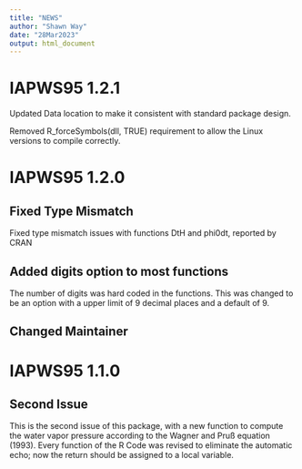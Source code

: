 ```yaml
---
title: "NEWS"
author: "Shawn Way"
date: "28Mar2023"
output: html_document
---
```


# IAPWS95 1.2.1

Updated Data location to make it consistent with standard package design.

Removed  R_forceSymbols(dll, TRUE) requirement to allow the Linux versions to
compile correctly.


# IAPWS95 1.2.0

## Fixed Type Mismatch

Fixed type mismatch issues with functions DtH and phi0dt, reported by CRAN

## Added digits option to most functions

The number of digits was hard coded in the functions. This was changed to
be an option with a upper limit of 9 decimal places and a default of 9.

## Changed Maintainer



# IAPWS95 1.1.0

## Second Issue

This is the second issue of this package, with a new function to  compute the water vapor pressure according to the  Wagner and Pru&#223; equation (1993).
Every function of the R Code was revised to eliminate the automatic echo; now the return should be assigned to a local variable.


